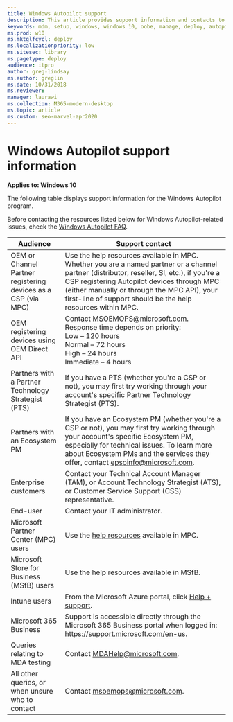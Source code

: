```yaml
---
title: Windows Autopilot support
description: This article provides support information and contacts to get help with your Windows Autopilot installation.
keywords: mdm, setup, windows, windows 10, oobe, manage, deploy, autopilot, ztd, zero-touch, partner, msfb, intune
ms.prod: w10
ms.mktglfcycl: deploy
ms.localizationpriority: low
ms.sitesec: library
ms.pagetype: deploy
audience: itpro
author: greg-lindsay
ms.author: greglin
ms.date: 10/31/2018
ms.reviewer: 
manager: laurawi
ms.collection: M365-modern-desktop
ms.topic: article
ms.custom: seo-marvel-apr2020
---
```


# Windows Autopilot support information

**Applies to: Windows 10**

The following table displays support information for the Windows Autopilot program.  

Before contacting the resources listed below for Windows Autopilot-related issues, check the [Windows Autopilot FAQ](autopilot-faq.md).


|                           Audience                            |                                                                                                                                             Support contact                                                                                                                                              |
|---------------------------------------------------------------|----------------------------------------------------------------------------------------------------------------------------------------------------------------------------------------------------------------------------------------------------------------------------------------------------------|
| OEM or Channel Partner registering devices as a CSP (via MPC) | Use the help resources available in MPC. Whether you are a named partner or a channel partner (distributor, reseller, SI, etc.), if you're a CSP registering Autopilot devices through MPC (either manually or through the MPC API), your first-line of support should be the help resources within MPC. |
|         OEM registering devices using OEM Direct API          |                                                                         Contact MSOEMOPS@microsoft.com. Response time depends on priority: <br>Low – 120 hours <br>Normal – 72 hours <br>High – 24 hours <br>Immediate – 4 hours                                                                         |
|      Partners with a Partner Technology Strategist (PTS)      |                                                                             If you have a PTS (whether you're a CSP or not), you may first try working through your account's specific Partner Technology Strategist (PTS).                                                                              |
|                 Partners with an Ecosystem PM                 |                                                                   If you have an Ecosystem PM (whether you're a CSP or not), you may first try working through your account's specific Ecosystem PM, especially for technical issues. To learn more about Ecosystem PMs and the services they offer, contact epsoinfo@microsoft.com.                                                                   |
|                     Enterprise customers                      |                                                                                 Contact your Technical Account Manager (TAM), or Account Technology Strategist (ATS), or Customer Service Support (CSS) representative.                                                                                  |
|                           End-user                            |                                                                                                                                      Contact your IT administrator.                                                                                                                                      |
|             Microsoft Partner Center (MPC) users              |                                                                                                            Use the [help resources](https://partner.microsoft.com/support) available in MPC.                                                                                                             |
|           Microsoft Store for Business (MSfB) users           |                                                                                                                                Use the help resources available in MSfB.                                                                                                                                 |
|                         Intune users                          |                                                                              From the Microsoft Azure portal, click [Help + support](https://portal.azure.com/#blade/Microsoft_Azure_Support/HelpAndSupportBlade/overview).                                                                              |
|                    Microsoft 365 Business                     |                                                                                      Support is accessible directly through the Microsoft 365 Business portal when logged in:  https://support.microsoft.com/en-us.                                                                                      |
|                Queries relating to MDA testing                |                                                                                                                                      Contact MDAHelp@microsoft.com.                                                                                                                                      |
|       All other queries, or when unsure who to contact        |                                                                                                                                     Contact msoemops@microsoft.com.                                                                                                                                      |

